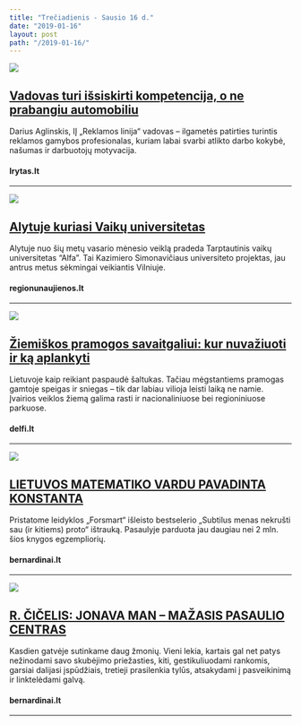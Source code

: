 ```yaml
---
title: "Trečiadienis - Sausio 16 d."
date: "2019-01-16"
layout: post
path: "/2019-01-16/"
---
```


<div class="post-item">
  <a href="https://www.lrytas.lt/verslas/sekmes-istorijos/2019/01/15/news/vadovas-turi-issiskirti-kompetencija-o-ne-prabangiu-automobiliu-8876756/" target="_blank">
    <div class="post-img">
      <img src="https://media.lrytas.lt/images/2019/01/15/120125595-0c1de8b1-f8f6-4f28-b761-0b890390509f.jpg">
    </div>
    </a>
  <div class="post-text">
    <a href="https://www.lrytas.lt/verslas/sekmes-istorijos/2019/01/15/news/vadovas-turi-issiskirti-kompetencija-o-ne-prabangiu-automobiliu-8876756/" target="_blank">
      <h2>Vadovas turi išsiskirti kompetencija, o ne prabangiu automobiliu</h2>
      </a>
    <p>Darius Aglinskis, IĮ „Reklamos linija“ vadovas – ilgametės patirties turintis reklamos gamybos profesionalas, kuriam labai svarbi atlikto darbo kokybė, našumas ir darbuotojų motyvacija.</p>
    <h4><i class="fa fa-globe"></i> lrytas.lt</h4>
  </div>
</div>

<hr>

<div class="post-item">
  <a href="http://www.regionunaujienos.lt/alytuje-kuriasi-vaiku-universitetas/" target="_blank">
    <div class="post-img">
      <img src="http://www.regionunaujienos.lt/wp-content/uploads/2019/01/ksu-vaiku-universitetas-alfa_01-e1547561421287.jpg">
    </div>
    </a>
  <div class="post-text">
    <a href="http://www.regionunaujienos.lt/alytuje-kuriasi-vaiku-universitetas/" target="_blank">
      <h2>Alytuje kuriasi Vaikų universitetas</h2>
      </a>
    <p>Alytuje nuo šių metų vasario mėnesio veiklą pradeda Tarptautinis vaikų universitetas “Alfa”. Tai Kazimiero Simonavičiaus universiteto projektas, jau antrus metus sėkmingai veikiantis Vilniuje.</p>
    <h4><i class="fa fa-globe"></i> regionunaujienos.lt</h4>
  </div>
</div>

<hr>

<div class="post-item">
  <a href="https://www.delfi.lt/grynas/gyvenimas/ziemiskos-pramogos-savaitgaliui-kur-nuvaziuoti-ir-ka-aplankyti.d?id=80096199" target="_blank">
    <div class="post-img">
      <img src="https://g2.dcdn.lt/images/pix/880x550/TFy3IY_CDE0/grynas-896-80096737.jpg">
    </div>
    </a>
  <div class="post-text">
    <a href="https://www.delfi.lt/grynas/gyvenimas/ziemiskos-pramogos-savaitgaliui-kur-nuvaziuoti-ir-ka-aplankyti.d?id=80096199" target="_blank">
      <h2>Žiemiškos pramogos savaitgaliui: kur nuvažiuoti ir ką aplankyti</h2>
      </a>
    <p>Lietuvoje kaip reikiant paspaudė šaltukas. Tačiau mėgstantiems pramogas gamtoje speigas ir sniegas – tik dar labiau vilioja leisti laiką ne namie. Įvairios veiklos žiemą galima rasti ir nacionaliniuose bei regioniniuose parkuose.</p>
    <h4><i class="fa fa-globe"></i> delfi.lt</h4>
  </div>
</div>

<hr>

<div class="post-item">
  <a href="http://www.bernardinai.lt/straipsnis/2019-01-16-lietuvos-matematiko-vardu-pavadinta-konstanta/173880" target="_blank">
    <div class="post-img">
      <img src="http://media.bernardinai.lt/o/ad163eaa0c55159dc5f0d2938c6d4c2487bedaea_article_scale.jpg">
    </div>
    </a>
  <div class="post-text">
    <a href="http://www.bernardinai.lt/straipsnis/2019-01-16-lietuvos-matematiko-vardu-pavadinta-konstanta/173880" target="_blank">
      <h2>LIETUVOS MATEMATIKO VARDU PAVADINTA KONSTANTA</h2>
      </a>
    <p>Pristatome leidyklos „Forsmart“ išleisto bestselerio „Subtilus menas nekrušti sau (ir kitiems) proto“ ištrauką. Pasaulyje parduota jau daugiau nei 2 mln. šios knygos egzempliorių.</p>
    <h4><i class="fa fa-globe"></i> bernardinai.lt</h4>
  </div>
</div>

<hr>

<div class="post-item">
  <a href="http://www.bernardinai.lt/straipsnis/2019-01-16-dr-r-cicelis-jonava-man-mazasis-pasaulio-centras/173873" target="_blank">
    <div class="post-img">
      <img src="http://media.bernardinai.lt/o/9a45ab583850ca372c2f65fa6a3e1719664ac3db_article_scale.jpg">
    </div>
    </a>
  <div class="post-text">
    <a href="http://www.bernardinai.lt/straipsnis/2019-01-16-dr-r-cicelis-jonava-man-mazasis-pasaulio-centras/173873" target="_blank">
      <h2>R. ČIČELIS: JONAVA MAN – MAŽASIS PASAULIO CENTRAS</h2>
      </a>
    <p>Kasdien gatvėje sutinkame daug žmonių. Vieni lekia, kartais gal net patys nežinodami savo skubėjimo priežasties, kiti, gestikuliuodami rankomis, garsiai dalijasi įspūdžiais, tretieji prasilenkia tylūs, atsakydami į pasveikinimą ir linktelėdami galvą.</p>
    <h4><i class="fa fa-globe"></i> bernardinai.lt</h4>
  </div>
</div>

<hr>








